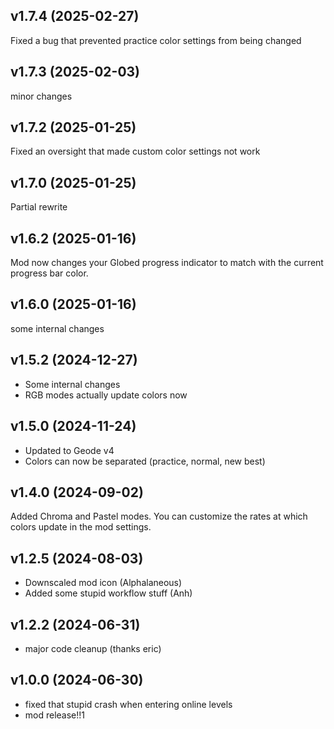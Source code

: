 
## <cy>v1.7.4</c> (2025-02-27)
Fixed a bug that prevented practice color settings from being changed

## <cy>v1.7.3</c> (2025-02-03)
minor changes

## <cy>v1.7.2</c> (2025-01-25)
Fixed an oversight that made custom color settings not work

## <cy>v1.7.0</c> (2025-01-25)
Partial rewrite

## <cy>v1.6.2</c> (2025-01-16)
Mod now changes your Globed progress indicator to match with the current progress bar color.

## <cy>v1.6.0</c> (2025-01-16)
some internal changes

## <cy>v1.5.2</c> (2024-12-27)
- Some internal changes
- RGB modes actually update colors now

## <cy>v1.5.0</c> (2024-11-24)
- Updated to Geode v4
- Colors can now be separated (practice, normal, new best)

## <cy>v1.4.0</c> (2024-09-02)
Added Chroma and Pastel modes. You can customize the rates at which colors update in the mod settings.

## <cy>v1.2.5</c> (2024-08-03)
- Downscaled mod icon (Alphalaneous)
- Added some stupid workflow stuff (Anh)

## <cy>v1.2.2</c> (2024-06-31)
- major code cleanup (thanks eric)

## <cy>v1.0.0</c> (2024-06-30)
- fixed that stupid crash when entering online levels
- mod release!!1